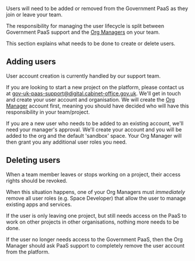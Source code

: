 Users will need to be added or removed from the Government PaaS as they join or leave your team.

The responsibility for managing the user lifecycle is split between Government PaaS support and the [Org Managers](/managing_users/user_accounts#org-manager) on your team. 

This section explains what needs to be done to create or delete users.

## Adding users

User account creation is currently handled by our support team.

If you are looking to start a new project on the platform, please contact us at [gov-uk-paas-support@digital.cabinet-office.gov.uk](mailto:gov-uk-paas-support@digital.cabinet-office.gov.uk). We'll get in touch and create your user account and organisation. We will create the [Org Manager](/managing_users/user_accounts#org-manager) account first, meaning you should have decided who will have this responsibility in your team/project.

If you are a new user who needs to be added to an existing account, we'll need your manager's approval. We'll create your account and you will be added to the org and the default 'sandbox' space. Your Org Manager will then grant you any additional user roles you need.

## Deleting users

When a team member leaves or stops working on a project, their access rights should be revoked. 

When this situation happens, one of your Org Managers must _immediately_ remove all user roles (e.g. Space Developer) that allow the user to manage existing apps and services. 

If the user is only leaving one project, but still needs access on the PaaS to work on other projects in other organisations, nothing more needs to be done. 

If the user no longer needs access to the Government PaaS, then the Org Manager should ask PaaS support to completely remove the user account from the platform.
